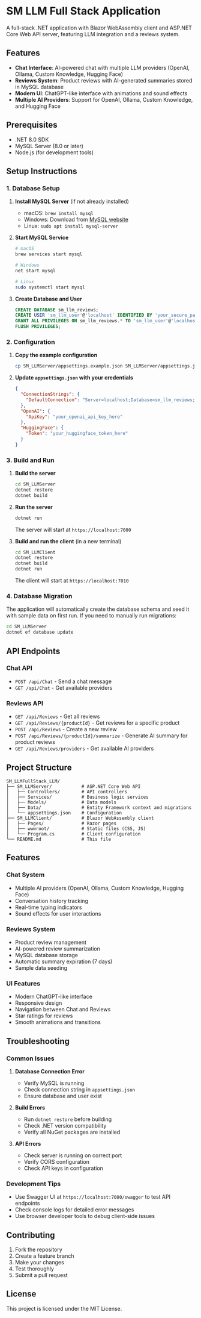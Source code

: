 # SM LLM Full Stack Application

A full-stack .NET application with Blazor WebAssembly client and ASP.NET Core Web API server, featuring LLM integration and a reviews system.

## Features

- **Chat Interface**: AI-powered chat with multiple LLM providers (OpenAI, Ollama, Custom Knowledge, Hugging Face)
- **Reviews System**: Product reviews with AI-generated summaries stored in MySQL database
- **Modern UI**: ChatGPT-like interface with animations and sound effects
- **Multiple AI Providers**: Support for OpenAI, Ollama, Custom Knowledge, and Hugging Face

## Prerequisites

- .NET 8.0 SDK
- MySQL Server (8.0 or later)
- Node.js (for development tools)

## Setup Instructions

### 1. Database Setup

1. **Install MySQL Server** (if not already installed)
   - macOS: `brew install mysql`
   - Windows: Download from [MySQL website](https://dev.mysql.com/downloads/mysql/)
   - Linux: `sudo apt install mysql-server`

2. **Start MySQL Service**
   ```bash
   # macOS
   brew services start mysql
   
   # Windows
   net start mysql
   
   # Linux
   sudo systemctl start mysql
   ```

3. **Create Database and User**
   ```sql
   CREATE DATABASE sm_llm_reviews;
   CREATE USER 'sm_llm_user'@'localhost' IDENTIFIED BY 'your_secure_password';
   GRANT ALL PRIVILEGES ON sm_llm_reviews.* TO 'sm_llm_user'@'localhost';
   FLUSH PRIVILEGES;
   ```

### 2. Configuration

1. **Copy the example configuration**
   ```bash
   cp SM_LLMServer/appsettings.example.json SM_LLMServer/appsettings.json
   ```

2. **Update `appsettings.json` with your credentials**
   ```json
   {
     "ConnectionStrings": {
       "DefaultConnection": "Server=localhost;Database=sm_llm_reviews;User=sm_llm_user;Password=your_secure_password;Port=3306;"
     },
     "OpenAI": {
       "ApiKey": "your_openai_api_key_here"
     },
     "HuggingFace": {
       "Token": "your_huggingface_token_here"
     }
   }
   ```

### 3. Build and Run

1. **Build the server**
   ```bash
   cd SM_LLMServer
   dotnet restore
   dotnet build
   ```

2. **Run the server**
   ```bash
   dotnet run
   ```
   The server will start at `https://localhost:7000`

3. **Build and run the client** (in a new terminal)
   ```bash
   cd SM_LLMClient
   dotnet restore
   dotnet build
   dotnet run
   ```
   The client will start at `https://localhost:7010`

### 4. Database Migration

The application will automatically create the database schema and seed it with sample data on first run. If you need to manually run migrations:

```bash
cd SM_LLMServer
dotnet ef database update
```

## API Endpoints

### Chat API
- `POST /api/Chat` - Send a chat message
- `GET /api/Chat` - Get available providers

### Reviews API
- `GET /api/Reviews` - Get all reviews
- `GET /api/Reviews/{productId}` - Get reviews for a specific product
- `POST /api/Reviews` - Create a new review
- `POST /api/Reviews/{productId}/summarize` - Generate AI summary for product reviews
- `GET /api/Reviews/providers` - Get available AI providers

## Project Structure

```
SM_LLMFullStack_LLM/
├── SM_LLMServer/           # ASP.NET Core Web API
│   ├── Controllers/        # API controllers
│   ├── Services/           # Business logic services
│   ├── Models/             # Data models
│   ├── Data/               # Entity Framework context and migrations
│   └── appsettings.json    # Configuration
├── SM_LLMClient/           # Blazor WebAssembly client
│   ├── Pages/              # Razor pages
│   ├── wwwroot/            # Static files (CSS, JS)
│   └── Program.cs          # Client configuration
└── README.md               # This file
```

## Features

### Chat System
- Multiple AI providers (OpenAI, Ollama, Custom Knowledge, Hugging Face)
- Conversation history tracking
- Real-time typing indicators
- Sound effects for user interactions

### Reviews System
- Product review management
- AI-powered review summarization
- MySQL database storage
- Automatic summary expiration (7 days)
- Sample data seeding

### UI Features
- Modern ChatGPT-like interface
- Responsive design
- Navigation between Chat and Reviews
- Star ratings for reviews
- Smooth animations and transitions

## Troubleshooting

### Common Issues

1. **Database Connection Error**
   - Verify MySQL is running
   - Check connection string in `appsettings.json`
   - Ensure database and user exist

2. **Build Errors**
   - Run `dotnet restore` before building
   - Check .NET version compatibility
   - Verify all NuGet packages are installed

3. **API Errors**
   - Check server is running on correct port
   - Verify CORS configuration
   - Check API keys in configuration

### Development Tips

- Use Swagger UI at `https://localhost:7000/swagger` to test API endpoints
- Check console logs for detailed error messages
- Use browser developer tools to debug client-side issues

## Contributing

1. Fork the repository
2. Create a feature branch
3. Make your changes
4. Test thoroughly
5. Submit a pull request

## License

This project is licensed under the MIT License.
